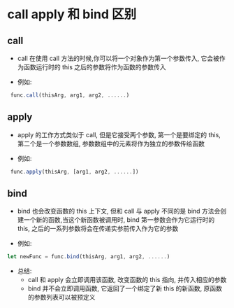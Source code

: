 # call apply 和 bind 区别

## call

- call 在使用 call 方法的时候,你可以将一个对象作为第一个参数传入, 它会被作为函数运行时的 this 之后的参数将作为函数的参数传入

- 例如:

```js
 func.call(thisArg, arg1, arg2, ......)
```

## apply

- apply 的工作方式类似于 call, 但是它接受两个参数, 第一个是要绑定的 this, 第二个是一个参数数组, 参数数组中的元素将作为独立的参数传给函数

- 例如:

```js
 func.apply(thisArg, [arg1, arg2, ......])
```

## bind

- bind 也会改变函数的 this 上下文, 但和 call 与 apply 不同的是 bind 方法会创建一个新的函数,当这个新函数被调用时, bind 第一参数会作为它运行时的 this, 之后的一系列参数将会在传递实参前传入作为它的参数

- 例如:

```js
let newFunc = func.bind(thisArg, arg1, arg2, ......)
```

- 总结:
  - call 和 apply 会立即调用该函数, 改变函数的 this 指向, 并传入相应的参数
  - bind 并不会立即调用函数, 它返回了一个绑定了新 this 的新函数, 原函数的参数列表可以被预定义
